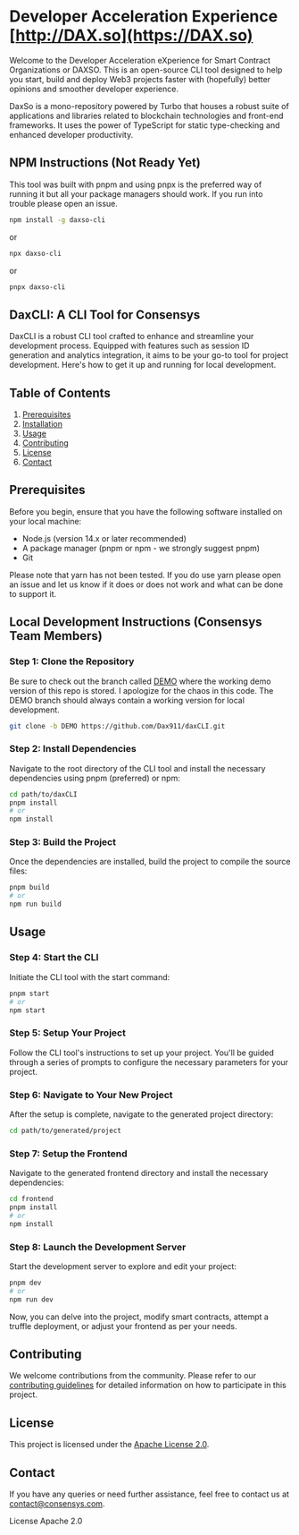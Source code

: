 # Developer Acceleration Experience [http://DAX.so](https://DAX.so)

Welcome to the Developer Acceleration eXperience for Smart Contract Organizations or DAXSO. This is an open-source CLI tool designed to help you start, build and deploy Web3 projects faster with (hopefully) better opinions and smoother developer experience.

DaxSo is a mono-repository powered by Turbo that houses a robust suite of applications and libraries related to blockchain technologies and front-end frameworks. It uses the power of TypeScript for static type-checking and enhanced developer productivity.

## NPM Instructions (Not Ready Yet)

This tool was built with pnpm and using pnpx is the preferred way of running it but all your package managers should work. If you run into trouble please open an issue.

```bash
npm install -g daxso-cli
```

or

```bash
npx daxso-cli
```

or

```bash
pnpx daxso-cli
```

## DaxCLI: A CLI Tool for Consensys

DaxCLI is a robust CLI tool crafted to enhance and streamline your development process. Equipped with features such as session ID generation and analytics integration, it aims to be your go-to tool for project development. Here's how to get it up and running for local development.

## Table of Contents

1. [Prerequisites](#prerequisites)
2. [Installation](#local-development-instructions-consensys-team-members)
3. [Usage](#usage)
4. [Contributing](#contributing)
5. [License](#license)
6. [Contact](#contact)

## Prerequisites

Before you begin, ensure that you have the following software installed on your local machine:

- Node.js (version 14.x or later recommended)
- A package manager (pnpm or npm - we strongly suggest pnpm)
- Git

Please note that yarn has not been tested. If you do use yarn please open an issue and let us know if it does or does not work and what can be done to support it.

## Local Development Instructions (Consensys Team Members)

### Step 1: Clone the Repository

Be sure to check out the branch called [DEMO](https://github.com/Dax911/daxCLI/tree/DEMO) where the working demo version of this repo is stored. I apologize for the chaos in this code. The DEMO branch should always contain a working version for local development.

```bash
git clone -b DEMO https://github.com/Dax911/daxCLI.git
```

### Step 2: Install Dependencies

Navigate to the root directory of the CLI tool and install the necessary dependencies using pnpm (preferred) or npm:

```bash
cd path/to/daxCLI
pnpm install
# or
npm install
```

### Step 3: Build the Project

Once the dependencies are installed, build the project to compile the source files:

```bash
pnpm build
# or
npm run build
```

## Usage

### Step 4: Start the CLI

Initiate the CLI tool with the start command:

```bash
pnpm start
# or
npm start
```

### Step 5: Setup Your Project

Follow the CLI tool's instructions to set up your project. You'll be guided through a series of prompts to configure the necessary parameters for your project.

### Step 6: Navigate to Your New Project

After the setup is complete, navigate to the generated project directory:

```bash
cd path/to/generated/project
```

### Step 7: Setup the Frontend

Navigate to the generated frontend directory and install the necessary dependencies:

```bash
cd frontend
pnpm install
# or
npm install
```

### Step 8: Launch the Development Server

Start the development server to explore and edit your project:

```bash
pnpm dev
# or
npm run dev
```

Now, you can delve into the project, modify smart contracts, attempt a truffle deployment, or adjust your frontend as per your needs.

## Contributing

We welcome contributions from the community. Please refer to our [contributing guidelines](LINK-TO-CONTRIBUTING.md) for detailed information on how to participate in this project.

## License

This project is licensed under the [Apache License 2.0](https://www.apache.org/licenses/LICENSE-2.0).

## Contact

If you have any queries or need further assistance, feel free to contact us at [contact@consensys.com](mailto:contact@consensys.com).

License Apache 2.0
